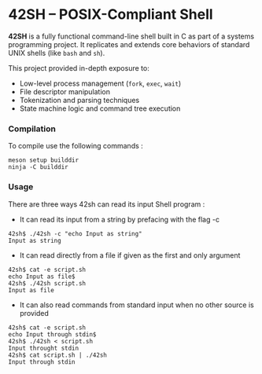 # 42SH – POSIX-Compliant Shell

**42SH** is a fully functional command-line shell built in C as part of a systems programming project. It replicates and extends core behaviors of standard UNIX shells (like `bash` and `sh`).

This project provided in-depth exposure to:

- Low-level process management (`fork`, `exec`, `wait`)  
- File descriptor manipulation  
- Tokenization and parsing techniques  
- State machine logic and command tree execution

### Compilation

To compile use the following commands :
```
meson setup builddir
ninja -C builddir
```

### Usage

There are three ways 42sh can read its input Shell program :

- It can read its input from a string by prefacing with the flag -c
```
42sh$ ./42sh -c "echo Input as string"
Input as string
```
- It can read directly from a file if given as the first and only argument
```
42sh$ cat -e script.sh
echo Input as file$
42sh$ ./42sh script.sh
Input as file
```
- It can also read commands from standard input when no other source is provided
```
42sh$ cat -e script.sh
echo Input through stdin$
42sh$ ./42sh < script.sh
Input throught stdin
42sh$ cat script.sh | ./42sh
Input through stdin
```
